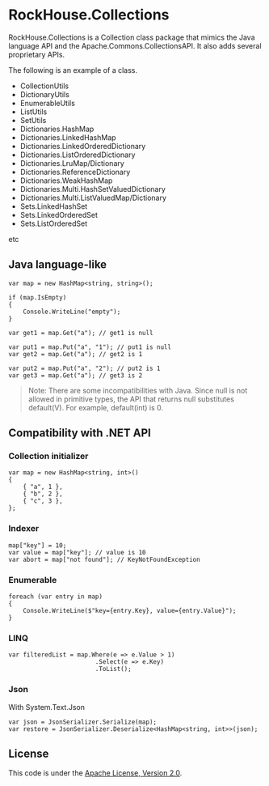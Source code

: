 ﻿RockHouse.Collections
===================

RockHouse.Collections is a Collection class package that mimics the Java language API and the Apache.Commons.CollectionsAPI.
It also adds several proprietary APIs.

The following is an example of a class.
- CollectionUtils
- DictionaryUtils
- EnumerableUtils
- ListUtils
- SetUtils
- Dictionaries.HashMap
- Dictionaries.LinkedHashMap
- Dictionaries.LinkedOrderedDictionary
- Dictionaries.ListOrderedDictionary
- Dictionaries.LruMap/Dictionary
- Dictionaries.ReferenceDictionary
- Dictionaries.WeakHashMap
- Dictionaries.Multi.HashSetValuedDictionary
- Dictionaries.Multi.ListValuedMap/Dictionary
- Sets.LinkedHashSet
- Sets.LinkedOrderedSet
- Sets.ListOrderedSet

etc

Java language-like
-------
```
var map = new HashMap<string, string>();

if (map.IsEmpty)
{
    Console.WriteLine("empty");
}

var get1 = map.Get("a"); // get1 is null

var put1 = map.Put("a", "1"); // put1 is null
var get2 = map.Get("a"); // get2 is 1

var put2 = map.Put("a", "2"); // put2 is 1
var get3 = map.Get("a"); // get3 is 2
```

>Note:
>There are some incompatibilities with Java.
>Since null is not allowed in primitive types, the API that returns null substitutes default(V).
>For example, default(int) is 0.

Compatibility with .NET API
-------
### Collection initializer
```
var map = new HashMap<string, int>()
{
    { "a", 1 },
    { "b", 2 },
    { "c", 3 },
};
```

### Indexer
```
map["key"] = 10;
var value = map["key"]; // value is 10
var abort = map["not found"]; // KeyNotFoundException
```

### Enumerable
```
foreach (var entry in map)
{
    Console.WriteLine($"key={entry.Key}, value={entry.Value}");
}
```

### LINQ
```
var filteredList = map.Where(e => e.Value > 1)
                        .Select(e => e.Key)
                        .ToList();
```

### Json

With System.Text.Json
```
var json = JsonSerializer.Serialize(map);
var restore = JsonSerializer.Deserialize<HashMap<string, int>>(json);
```

License
-------
This code is under the [Apache License, Version 2.0](https://opensource.org/license/apache-2-0/).
